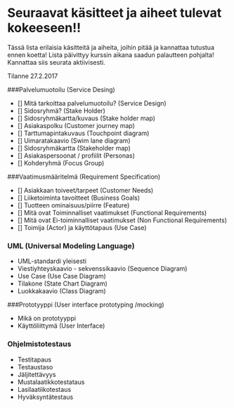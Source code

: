 # Seuraavat käsitteet ja aiheet tulevat kokeeseen!!

Tässä lista erilaisia käsitteitä ja aiheita, joihin pitää ja kannattaa tutustua ennen koetta!
Lista päivittyy kurssin aikana saadun palautteen pohjalta! Kannattaa siis seurata aktiivisesti.

Tilanne 27.2.2017

###Palvelumuotoilu (Service Desing)

- [] Mitä tarkoittaa palvelumuotoilu? (Service Design)
- [] Sidosryhmä? (Stake Holder)
- [] Sidosryhmäkartta/kuvaus (Stake holder map)
- [] Asiakaspolku (Customer journey map)
- [] Tarttumapintakuvaus (Touchpoint diagram)
- [] Uimaratakaavio (Swim lane diagram)
- [] Sidosryhmäkartta (Stakeholder map)
- [] Asiakaspersoonat / profiilit (Personas)
- [] Kohderyhmä (Focus Group)

###Vaatimusmääritelmä (Requirement Specification)

- [] Asiakkaan toiveet/tarpeet (Customer Needs)
- [] Liiketoiminta tavoitteet (Business Goals)
- [] Tuotteen ominaisuus/piirre (Feature)
- [] Mitä ovat Toiminnalliset vaatimukset (Functional Requirements)
- [] Mitä ovat Ei-toiminnalliset vaatimukset (Non Functional Requirements)
- [] Toimija (Actor) ja käyttötapaus (Use Case)

### UML (Universal Modeling Language)

* UML-standardi yleisesti
* Viestiyhteyskaavio - sekvenssikaavio (Sequence Diagram)
* Use Case (Use Case Diagram)
* Tilakone (State Chart Diagram)
* Luokkakaavio (Class Diagram)

###Prototyyppi (User interface prototyping /mocking)

* Mikä on prototyyppi
* Käyttöliittymä (User Interface)
 
### Ohjelmistotestaus

* Testitapaus
* Testaustaso
* Jäljitettävyys
* Mustalaatikkotestataus
* Lasilaatiikotestaus
* Hyväksyntätestaus
